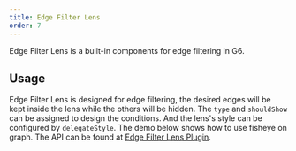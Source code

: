 ```yaml
---
title: Edge Filter Lens
order: 7
---
```


Edge Filter Lens is a built-in components for edge filtering in G6.

## Usage

Edge Filter Lens is designed for edge filtering, the desired edges will be kept inside the lens while the others will be hidden. The `type` and `shouldShow` can be assigned to design the conditions. And the lens's style can be configured by `delegateStyle`. The demo below shows how to use fisheye on graph. The API can be found at [Edge Filter Lens Plugin](/en/docs/api/Plugins#edge-filter-lens).
